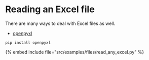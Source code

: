 # Reading an Excel file



There are many ways to deal with Excel files as well.


* [openpyxl](https://openpyxl.readthedocs.io/en/stable/)

```
pip install openpyxl
```

{% embed include file="src/examples/files/read_any_excel.py" %}



